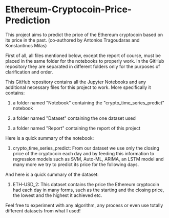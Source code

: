 # Ethereum-Cryptocoin-Price-Prediction

This project aims to predict the price of the Ethereum cryptocoin based on its price in the past. (co-authored by Antonios Tragoudaras and Konstantinos Milas)

First of all, all files mentioned below, except the report of course, must be placed in the same folder for the notebooks to properly work. In the GitHub repository they are separated in different folders only for the purposes of clarification and order.

This GitHub repository contains all the Jupyter Notebooks and any additional necessary files for this project to work. More specifically it contains:

1) a folder named "Notebook" containing the "crypto_time_series_predict" notebook

2) a folder named "Dataset" containing the one dataset used 

3) a folder named "Report" containing the report of this project

Here is a quick summary of the notebook:

1) crypto_time_series_predict: From our dataset we use only the closing price of the cryptocoin each day and by feeding this information to regression models such as SVM, Auto-ML, ARIMA, an LSTM model and many more we try to predict its price for the following days. 

And here is a quick summary of the dataset:

1) ETH-USD_2: This dataset contains the price the Ethereum cryptocoin had each day in many forms, such as the starting and the closing price, the lowest and the highest it achieved etc.

Feel free to experiment with any algorithm, any process or even use totally different datasets from what I used!
